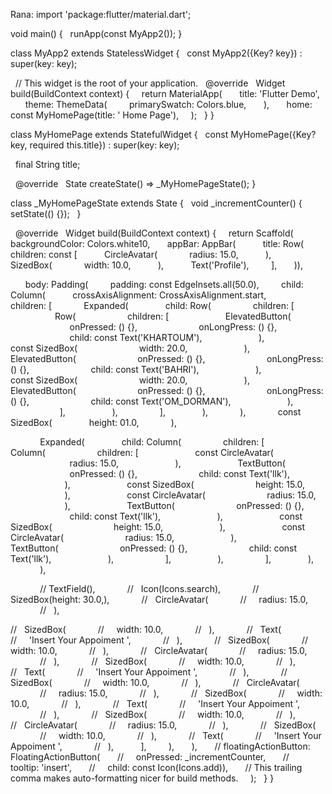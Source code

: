 Rana:
import 'package:flutter/material.dart';

void main() {
  runApp(const MyApp2());
}

class MyApp2 extends StatelessWidget {
  const MyApp2({Key? key}) : super(key: key);

  // This widget is the root of your application.
  @override
  Widget build(BuildContext context) {
    return MaterialApp(
      title: 'Flutter Demo',
      theme: ThemeData(
        primarySwatch: Colors.blue,
      ),
      home: const MyHomePage(title: ' Home Page'),
    );
  }
}

class MyHomePage extends StatefulWidget {
  const MyHomePage({Key? key, required this.title}) : super(key: key);

  final String title;

  @override
  State<MyHomePage> createState() => _MyHomePageState();
}

class _MyHomePageState extends State<MyHomePage> {
  void _incrementCounter() {
    setState(() {});
  }

  @override
  Widget build(BuildContext context) {
    return Scaffold(
      backgroundColor: Colors.white10,
      appBar: AppBar(
          title: Row(
        children: const [
          CircleAvatar(
            radius: 15.0,
          ),
          SizedBox(
            width: 10.0,
          ),
          Text('Profile'),
        ],
      )),

      body: Padding(
        padding: const EdgeInsets.all(50.0),
        child: Column(
          crossAxisAlignment: CrossAxisAlignment.start,
          children: <Widget>[
            Expanded(
              child: Row(
                children: [
                  Row(
                    children: [
                      ElevatedButton(
                        onPressed: () {},
                        onLongPress: () {},
                        child: const Text('KHARTOUM'),
                      ),
                      const SizedBox(
                        width: 20.0,
                      ),
                      ElevatedButton(
                        onPressed: () {},
                        onLongPress: () {},
                        child: const Text('BAHRI'),
                      ),
                      const SizedBox(
                        width: 20.0,
                      ),
                      ElevatedButton(
                        onPressed: () {},
                        onLongPress: () {},
                        child: const Text('OM_DORMAN'),
                      ),
                    ],
                  ),
                ],
              ),
            ),
            const SizedBox(
              height: 01.0,
            ),

            Expanded(
              child: Column(
                children: [
                  Column(
                    children: [
                      const CircleAvatar(
                        radius: 15.0,
                      ),
                      TextButton(
                        onPressed: () {},
                        child: const Text('llk'),
                      ),
                      const SizedBox(
                        height: 15.0,
                      ),
                      const CircleAvatar(
                        radius: 15.0,
                      ),
                      TextButton(
                        onPressed: () {},
                        child: const Text('llk'),
                      ),
                      const SizedBox(
                        height: 15.0,
                      ),
                      const CircleAvatar(
                        radius: 15.0,
                      ),
                      TextButton(
                        onPressed: () {},
                        child: const Text('llk'),
                      ),
                    ],
                  ),
                ],
              ),
            ),

            // TextField(),
            //   Icon(Icons.search),
            //   SizedBox(height: 30.0,),
            //   CircleAvatar(
            //     radius: 15.0,
            //   ),

//   SizedBox(
            //     width: 10.0,
            //   ),
            //   Text(
            //     'Insert Your Appoiment ',
            //   ),
            //   SizedBox(
            //     width: 10.0,
            //   ),
            //   CircleAvatar(
            //     radius: 15.0,
            //   ),
            //   SizedBox(
            //     width: 10.0,
            //   ),
            //   Text(
            //     'Insert Your Appoiment ',
            //   ),
            //   SizedBox(
            //     width: 10.0,
            //   ),
            //   CircleAvatar(
            //     radius: 15.0,
            //   ),
            //   SizedBox(
            //     width: 10.0,
            //   ),
            //   Text(
            //     'Insert Your Appoiment ',
            //   ),
            //   SizedBox(
            //     width: 10.0,
            //   ),
            //   CircleAvatar(
            //     radius: 15.0,
            //   ),
            //   SizedBox(
            //     width: 10.0,
            //   ),
            //   Text(
            //     'Insert Your Appoiment ',
            //   ),
          ],
        ),
      ),
      // floatingActionButton: FloatingActionButton(
      //     onPressed: _incrementCounter,
      //     tooltip: 'insert',
      //     child: const Icon(Icons.add)),
      // This trailing comma makes auto-formatting nicer for build methods.
    );
  }
}
